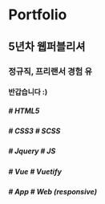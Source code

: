 # Portfolio

## 5년차 웹퍼블리셔
### 정규직, 프리랜서 경험 유
#### 반갑습니다 :)

##### # HTML5
##### # CSS3 # SCSS
##### # Jquery # JS
##### # Vue # Vuetify
##### # App # Web (responsive)
